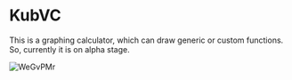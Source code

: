 # KubVC
 
This is a graphing calculator, which can draw generic or custom functions.
So, currently it is on alpha stage. 

![WeGvPMr](https://github.com/user-attachments/assets/a872b90f-f48e-4d6f-9082-e069110f8558)
